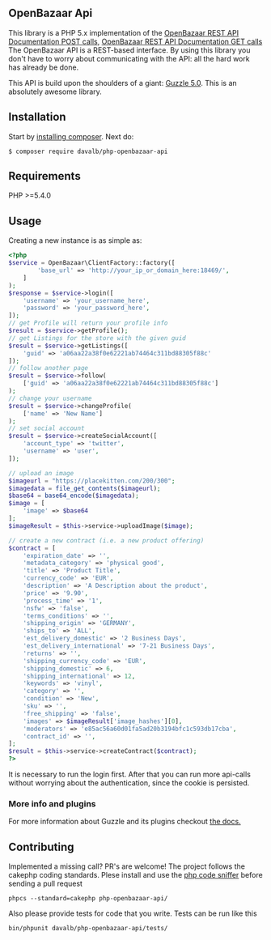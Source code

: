 ## OpenBazaar Api

This library is a PHP 5.x implementation of the [OpenBazaar REST API Documentation POST calls](https://gist.github.com/drwasho/bd4b28a5a07c5a952e2f),
[OpenBazaar REST API Documentation GET calls](https://gist.github.com/drwasho/742505589f62f6aa98b4)
The OpenBazaar API is a REST-based interface. By using this library you don't have to worry about communicating with the
API: all the hard work has already be done.

This API is build upon the shoulders of a giant: [Guzzle 5.0](http://guzzle.readthedocs.org/en/latest/). This is an absolutely awesome library.

## Installation
Start by [installing composer](http://getcomposer.org/doc/01-basic-usage.md#installation).
Next do:

    $ composer require davalb/php-openbazaar-api

## Requirements
PHP >=5.4.0

## Usage
Creating a new instance is as simple as:

```php
<?php
$service = OpenBazaar\ClientFactory::factory([
		'base_url' => 'http://your_ip_or_domain_here:18469/',
	]
);
$response = $service->login([
	'username' => 'your_username_here',
	'password' => 'your_password_here',
]);
// get Profile will return your profile info
$result = $service->getProfile();
// get Listings for the store with the given guid
$result = $service->getListings([
	'guid' => 'a06aa22a38f0e62221ab74464c311bd88305f88c'
]);
// follow another page
$result = $service->follow(
	['guid' => 'a06aa22a38f0e62221ab74464c311bd88305f88c']
);
// change your username
$result = $service->changeProfile(
	['name' => 'New Name']
);
// set social account
$result = $service->createSocialAccount([
    'account_type' => 'twitter',
    'username' => 'user',
]);

// upload an image
$imageurl = "https://placekitten.com/200/300";
$imagedata = file_get_contents($imageurl);
$base64 = base64_encode($imagedata);
$image = [
	'image' => $base64
];
$imageResult = $this->service->uploadImage($image);

// create a new contract (i.e. a new product offering)
$contract = [
	'expiration_date' => '',
	'metadata_category' => 'physical good',
	'title' => 'Product Title',
	'currency_code' => 'EUR',
	'description' => 'A Description about the product',
	'price' => '9.90',
	'process_time' => '1',
	'nsfw' => 'false',
	'terms_conditions' => '',
	'shipping_origin' => 'GERMANY',
	'ships_to' => 'ALL',
	'est_delivery_domestic' => '2 Business Days',
	'est_delivery_international' => '7-21 Business Days',
	'returns' => '',
	'shipping_currency_code' => 'EUR',
	'shipping_domestic' => 6,
	'shipping_international' => 12,
	'keywords' => 'vinyl',
	'category' => '',
	'condition' => 'New',
	'sku' => '',
	'free_shipping' => 'false',
	'images' => $imageResult['image_hashes'][0],
	'moderators' => 'e85ac56a60d01fa5ad20b3194bfc1c593db17cba',
	'contract_id' => '',
];
$result = $this->service->createContract($contract);
?>
```
It is necessary to run the login first. After that you can run more api-calls without worrying about the authentication, since the cookie is persisted. 

### More info and plugins
For more information about Guzzle and its plugins checkout [the docs.](http://guzzle.readthedocs.org/en/latest/)

## Contributing
Implemented a missing call? PR's are welcome!
The project follows the cakephp coding standards.
Plese install and use the [php code sniffer](https://github.com/cakephp/cakephp-codesniffer) before sending a pull request
```
phpcs --standard=cakephp php-openbazaar-api/
```
Also please provide tests for code that you write. Tests can be run like this
```
bin/phpunit davalb/php-openbazaar-api/tests/
```
